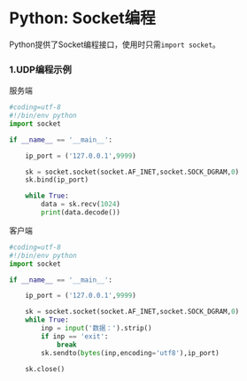 # Python: Socket编程

Python提供了Socket编程接口，使用时只需`import socket`。

### 1.UDP编程示例

服务端

```python
#coding=utf-8
#!/bin/env python
import socket

if __name__ == '__main__':

    ip_port = ('127.0.0.1',9999)

    sk = socket.socket(socket.AF_INET,socket.SOCK_DGRAM,0)
    sk.bind(ip_port)

    while True:
        data = sk.recv(1024)
        print(data.decode())
```

客户端

```python
#coding=utf-8
#!/bin/env python
import socket

if __name__ == '__main__':

    ip_port = ('127.0.0.1',9999)

    sk = socket.socket(socket.AF_INET,socket.SOCK_DGRAM,0)
    while True:
        inp = input('数据：').strip()
        if inp == 'exit':
            break
        sk.sendto(bytes(inp,encoding='utf8'),ip_port)

    sk.close()

```

